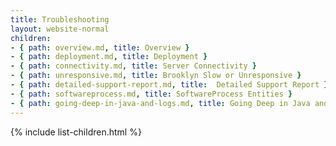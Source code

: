 ```yaml
---
title: Troubleshooting
layout: website-normal
children:
- { path: overview.md, title: Overview }
- { path: deployment.md, title: Deployment }
- { path: connectivity.md, title: Server Connectivity }
- { path: unresponsive.md, title: Brooklyn Slow or Unresponsive }
- { path: detailed-support-report.md, title:  Detailed Support Report }
- { path: softwareprocess.md, title: SoftwareProcess Entities }
- { path: going-deep-in-java-and-logs.md, title: Going Deep in Java and Logs }
---
```


{% include list-children.html %}
